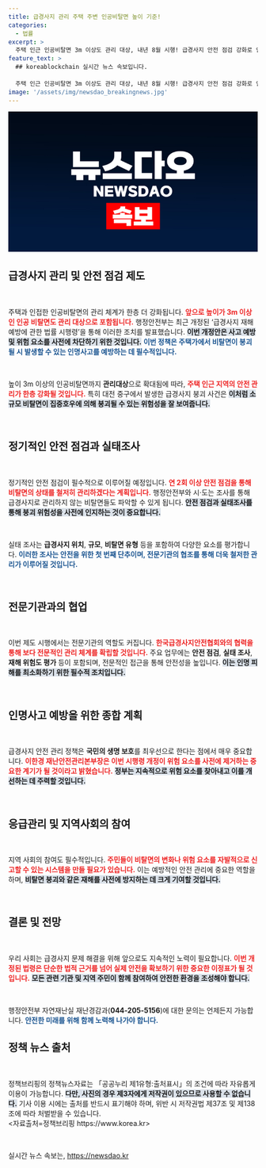 ```yaml
---
title: 급경사지 관리 주택 주변 인공비탈면 높이 기준!
categories:
  - 법률
excerpt: >
  주택 인근 인공비탈면 3m 이상도 관리 대상, 내년 8월 시행! 급경사지 안전 점검 강화로 인명사고 예방 기대. 이상기후 속 붕괴 위험에 대한 정부의 새로운 대책, 당신의 안전을 지킬 수 있을까? 클릭하여 자세히 알아보세요!
feature_text: >
  ## koreablockchain 실시간 뉴스 속보입니다.

  주택 인근 인공비탈면 3m 이상도 관리 대상, 내년 8월 시행! 급경사지 안전 점검 강화로 인명사고 예방 기대. 이상기후 속 붕괴 위험에 대한 정부의 새로운 대책, 당신의 안전을 지킬 수 있을까? 클릭하여 자세히 알아보세요!
image: '/assets/img/newsdao_breakingnews.jpg'
---
```


<p><img src="/assets/img/newsdao_breakingnews.jpg" alt="koreablockchain 속보" /></p>

<h2 data-ke-size="size26">급경사지 관리 및 안전 점검 제도</h2>

<p data-ke-size="size16">&nbsp;</p>

<p>주택과 인접한 인공비탈면의 관리 체계가 한층 더 강화됩니다. <b><span style="color: #ee2323;">앞으로 높이가 3m 이상인 인공 비탈면도 관리 대상으로 포함됩니다.</span></b> 행정안전부는 최근 개정된 ‘급경사지 재해예방에 관한 법률 시행령’을 통해 이러한 조치를 발표했습니다. <b><span style="background-color: #21538527;">이번 개정안은 사고 예방 및 위험 요소를 사전에 차단하기 위한 것입니다.</span></b> <b><span style="color: #1a5490;">이번 정책은 주택가에서 비탈면이 붕괴될 시 발생할 수 있는 인명사고를 예방하는 데 필수적입니다.</span></b> </p>

<p data-ke-size="size16">&nbsp;</p>

<p>높이 3m 이상의 인공비탈면까지 <strong>관리대상</strong>으로 확대됨에 따라, <b><span style="color: #ee2323;">주택 인근 지역의 안전 관리가 한층 강화될 것입니다.</span></b> 특히 대전 중구에서 발생한 급경사지 붕괴 사건은 <b><span style="background-color: #21538527;">이처럼 소규모 비탈면이 집중호우에 의해 붕괴될 수 있는 위험성을 잘 보여줍니다.</span></b> </p>

<p data-ke-size="size16">&nbsp;</p>

<h2 data-ke-size="size26">정기적인 안전 점검과 실태조사</h2>

<p data-ke-size="size16">&nbsp;</p>

<p>정기적인 안전 점검이 필수적으로 이루어질 예정입니다. <b><span style="color: #ee2323;">연 2회 이상 안전 점검을 통해 비탈면의 상태를 철저히 관리하겠다는 계획입니다.</span></b> 행정안전부와 시·도는 조사를 통해 급경사지로 관리하지 않는 비탈면들도 파악할 수 있게 됩니다. <b><span style="background-color: #21538527;">안전 점검과 실태조사를 통해 붕괴 위험성을 사전에 인지하는 것이 중요합니다.</span></b> </p>

<p data-ke-size="size16">&nbsp;</p>

<p>실태 조사는 <b>급경사지 위치</b>, <b>규모</b>, <b>비탈면 유형</b> 등을 포함하여 다양한 요소를 평가합니다. <b><span style="color: #1a5490;">이러한 조사는 안전을 위한 첫 번째 단추이며, 전문기관의 협조를 통해 더욱 철저한 관리가 이루어질 것입니다.</span></b> </p>

<p data-ke-size="size16">&nbsp;</p>

<h2 data-ke-size="size26">전문기관과의 협업</h2>

<p data-ke-size="size16">&nbsp;</p>

<p>이번 제도 시행에서는 전문기관의 역할도 커집니다. <b><span style="color: #ee2323;">한국급경사지안전협회와의 협력을 통해 보다 전문적인 관리 체계를 확립할 것입니다.</span></b> 주요 업무에는 <b>안전 점검</b>, <b>실태 조사</b>, <b>재해 위험도 평가</b> 등이 포함되며, 전문적인 접근을 통해 안전성을 높입니다. <b><span style="background-color: #21538527;">이는 인명 피해를 최소화하기 위한 필수적 조치입니다.</span></b> </p>

<p data-ke-size="size16">&nbsp;</p>

<h2 data-ke-size="size26">인명사고 예방을 위한 종합 계획</h2>

<p data-ke-size="size16">&nbsp;</p>

<p>급경사지 안전 관리 정책은 <strong>국민의 생명 보호</strong>를 최우선으로 한다는 점에서 매우 중요합니다. <b><span style="color: #ee2323;">이한경 재난안전관리본부장은 이번 시행령 개정이 위험 요소를 사전에 제거하는 중요한 계기가 될 것이라고 밝혔습니다.</span></b> <b><span style="background-color: #21538527;">정부는 지속적으로 위험 요소를 찾아내고 이를 개선하는 데 주력할 것입니다.</span></b> </p>

<p data-ke-size="size16">&nbsp;</p>

<h2 data-ke-size="size26">응급관리 및 지역사회의 참여</h2>

<p data-ke-size="size16">&nbsp;</p>

<p>지역 사회의 참여도 필수적입니다. <b><span style="color: #ee2323;">주민들이 비탈면의 변화나 위험 요소를 자발적으로 신고할 수 있는 시스템을 만들 필요가 있습니다.</span></b> 이는 예방적인 안전 관리에 중요한 역할을 하며, <b><span style="background-color: #21538527;">비탈면 붕괴와 같은 재해를 사전에 방지하는 데 크게 기여할 것입니다.</span></b> </p>

<p data-ke-size="size16">&nbsp;</p>

<h2 data-ke-size="size26">결론 및 전망</h2>

<p data-ke-size="size16">&nbsp;</p>

<p>우리 사회는 급경사지 문제 해결을 위해 앞으로도 지속적인 노력이 필요합니다. <b><span style="color: #ee2323;">이번 개정된 법령은 단순한 법적 근거를 넘어 실제 안전을 확보하기 위한 중요한 이정표가 될 것입니다.</span></b> <b><span style="background-color: #21538527;">모든 관련 기관 및 지역 주민이 함께 참여하여 안전한 환경을 조성해야 합니다.</span></b> </p>

<p data-ke-size="size16">&nbsp;</p>

<p>행정안전부 자연재난실 재난경감과(<strong>044-205-5156</strong>)에 대한 문의는 언제든지 가능합니다. <b><span style="color: #1a5490;">안전한 미래를 위해 함께 노력해 나가야 합니다.</span></b> </p>

<h2 data-ke-size="size26">정책 뉴스 출처</h2>

<p data-ke-size="size16">&nbsp;</p>

<p>정책브리핑의 정책뉴스자료는 「공공누리 제1유형:출처표시」의 조건에 따라 자유롭게 이용이 가능합니다. <b><span style="background-color: #21538527;">다만, 사진의 경우 제3자에게 저작권이 있으므로 사용할 수 없습니다.</span></b> 기사 이용 시에는 출처를 반드시 표기해야 하며, 위반 시 저작권법 제37조 및 제138조에 따라 처벌받을 수 있습니다. <br>
&lt;자료출처=정책브리핑 https://www.korea.kr></p>

<p data-ke-size="size16">&nbsp;</p>
실시간 뉴스 속보는, <a href="https://newsdao.kr" rel="dofollow">https://newsdao.kr</a>


